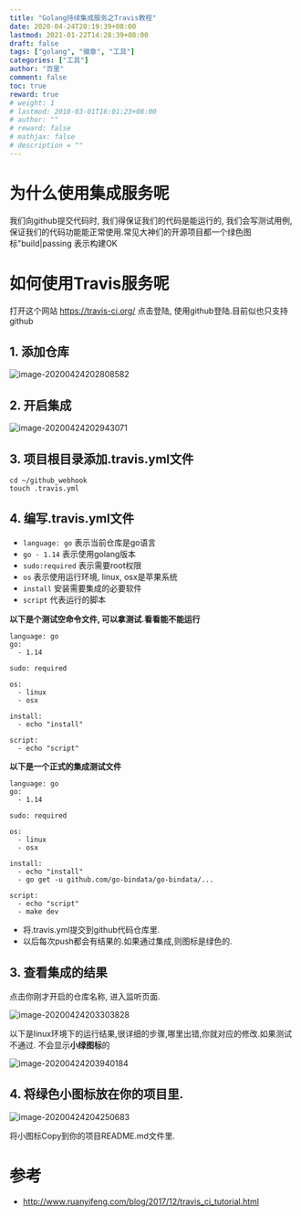 ```yaml
---
title: "Golang持续集成服务之Travis教程"
date: 2020-04-24T20:19:39+08:00
lastmod: 2021-01-22T14:28:39+08:00
draft: false
tags: ["golang", "徽章", "工具"]
categories: ["工具"]
author: "百里"
comment: false
toc: true
reward: true
# weight: 1
# lastmod: 2018-03-01T16:01:23+08:00
# author: ""
# reward: false
# mathjax: false
# description = ""
---
```

# 为什么使用集成服务呢
我们向github提交代码时, 我们得保证我们的代码是能运行的, 我们会写测试用例, 保证我们的代码功能能正常使用.常见大神们的开源项目都一个绿色图标"build|passing 表示构建OK

# 如何使用Travis服务呢
打开这个网站 https://travis-ci.org/ 点击登陆, 使用github登陆.目前似也只支持github

## 1. 添加仓库

![image-20200424202808582](https://cdn.jsdelivr.net/gh/yezihack/assets/b/20200424202810.png?imageslim)

## 2. 开启集成

![image-20200424202943071](https://cdn.jsdelivr.net/gh/yezihack/assets/b/20200424202945.png?imageslim)

## 3. 项目根目录添加.travis.yml文件

```
cd ~/github_webhook
touch .travis.yml 
```

## 4. 编写.travis.yml文件

- `language: go` 表示当前仓库是go语言
- `go - 1.14` 表示使用golang版本
- `sudo:required` 表示需要root权限
- `os` 表示使用运行环境, linux, osx是苹果系统
- `install` 安装需要集成的必要软件
- `script` 代表运行的脚本

**以下是个测试空命令文件, 可以拿测试.看看能不能运行** 

```
language: go
go:
  - 1.14

sudo: required

os:
  - linux
  - osx

install:
  - echo "install"

script:
  - echo "script"
```

**以下是一个正式的集成测试文件**

```
language: go
go:
  - 1.14

sudo: required

os:
  - linux
  - osx

install:
  - echo "install"
  - go get -u github.com/go-bindata/go-bindata/...

script:
  - echo "script"
  - make dev
```

- 将.travis.yml提交到github代码仓库里.
- 以后每次push都会有结果的.如果通过集成,则图标是绿色的.



## 3. 查看集成的结果

点击你刚才开启的仓库名称, 进入监听页面.

![image-20200424203303828](https://cdn.jsdelivr.net/gh/yezihack/assets/b/20200424203305.png?imageslim)

以下是linux环境下的运行结果,很详细的步骤,哪里出错,你就对应的修改.如果测试不通过. 不会显示**小绿图标**的

![image-20200424203940184](https://cdn.jsdelivr.net/gh/yezihack/assets/b/20200424203943.png?imageslim)



## 4. 将绿色小图标放在你的项目里.

![image-20200424204250683](https://cdn.jsdelivr.net/gh/yezihack/assets/b/20200424204252.png?imageslim)

将小图标Copy到你的项目README.md文件里.

# 参考

- http://www.ruanyifeng.com/blog/2017/12/travis_ci_tutorial.html

